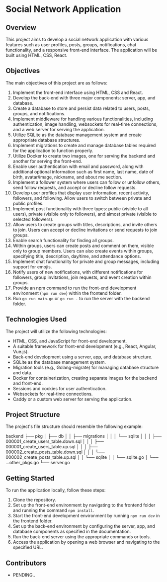 # Social Network Application

## Overview

This project aims to develop a social network application with various features such as user profiles, posts, groups, notifications, chat functionality, and a responsive front-end interface. The application will be built using HTML, CSS, React.

## Objectives

The main objectives of this project are as follows:

1. Implement the front-end interface using HTML, CSS and React.
2. Develop the back-end with three major components: server, app, and database.
3. Create a database to store and persist data related to users, posts, groups, and notifications.
4. Implement middleware for handling various functionalities, including authentication, image handling, websockets for real-time connections, and a web server for serving the application.
5. Utilize SQLite as the database management system and create appropriate database structures.
6. Implement migrations to create and manage database tables required for the application to function properly.
7. Utilize Docker to create two images, one for serving the backend and another for serving the front-end.
8. Enable user authentication with email and password, along with additional optional information such as first name, last name, date of birth, avatar/image, nickname, and about me section.
9. Implement a follower system where users can follow or unfollow others, send follow requests, and accept or decline follow requests.
10. Develop user profiles that display user information, recent activity, followers, and following. Allow users to switch between private and public profiles.
11. Implement post functionality with three types: public (visible to all users), private (visible only to followers), and almost private (visible to selected followers).
12. Allow users to create groups with titles, descriptions, and invite others to join. Users can accept or decline invitations or send requests to join groups.
13. Enable search functionality for finding all groups.
14. Within groups, users can create posts and comment on them, visible only to group members. Users can also create events within groups, specifying title, description, day/time, and attendance options.
15. Implement chat functionality for private and group messages, including support for emojis.
16. Notify users of new notifications, with different notifications for followers, group invitations, join requests, and event creation within groups.
17. Provide an npm command to run the front-end development environment (`npm run dev`) within the frontend folder.
18. Run `go run main.go` or `go run .` to run the server with the backend folder.

## Technologies Used

The project will utilize the following technologies:

- HTML, CSS, and JavaScript for front-end development.
- A suitable framework for front-end development (e.g., React, Angular, Vue.js).
- Back-end development using a server, app, and database structure.
- SQLite as the database management system.
- Migration tools (e.g., Golang-migrate) for managing database structure and data.
- Docker for containerization, creating separate images for the backend and front-end.
- Sessions and cookies for user authentication.
- Websockets for real-time connections.
- Caddy or a custom web server for serving the application.

## Project Structure

The project's file structure should resemble the following example:

backend
├── pkg
│ ├── db
│ │ ├── migrations
│ │ │ └── sqlite
│ │ │ ├── 000001_create_users_table.down.sql
│ │ │ ├── 000001_create_users_table.up.sql
│ │ │ ├── 000002_create_posts_table.down.sql
│ │ │ └── 000002_create_posts_table.up.sql
│ │ └── sqlite
│ │ └── sqlite.go
│ └── ...other_pkgs.go
└── server.go

## Getting Started

To run the application locally, follow these steps:

1. Clone the repository.
2. Set up the front-end environment by navigating to the frontend folder and running the command `npm install`.
3. Start the front-end development environment by running `npm run dev` in the frontend folder.
4. Set up the back-end environment by configuring the server, app, and database components as specified in the documentation.
5. Run the back-end server using the appropriate commands or tools.
6. Access the application by opening a web browser and navigating to the specified URL.

## Contributors

- PENDING..